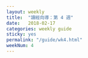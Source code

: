 ```yaml
---
layout: weekly
title:  "讀經向導：第 4 週"
date:   2018-02-17
categories: weekly guide
sticky: yes
permalink: "/guide/wk4.html"
weekNum: 4
---
```


